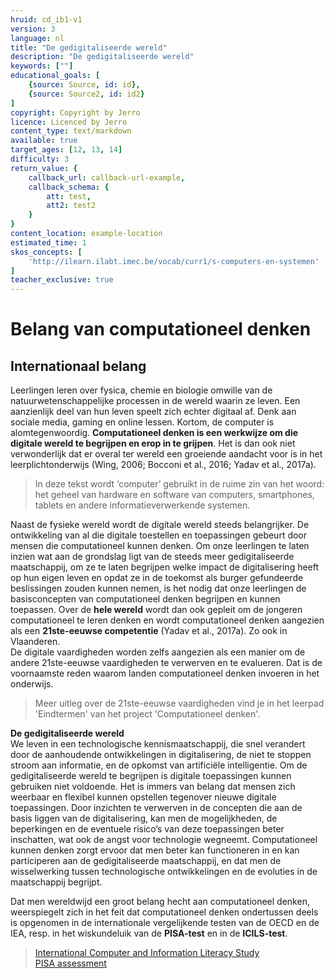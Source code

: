 ```yaml
---
hruid: cd_ib1-v1
version: 3
language: nl
title: "De gedigitaliseerde wereld"
description: "De gedigitaliseerde wereld"
keywords: [""]
educational_goals: [
    {source: Source, id: id}, 
    {source: Source2, id: id2}
]
copyright: Copyright by Jerro
licence: Licenced by Jerro
content_type: text/markdown
available: true
target_ages: [12, 13, 14]
difficulty: 3
return_value: {
    callback_url: callback-url-example,
    callback_schema: {
        att: test,
        att2: test2
    }
}
content_location: example-location
estimated_time: 1
skos_concepts: [
    'http://ilearn.ilabt.imec.be/vocab/curr1/s-computers-en-systemen'
]
teacher_exclusive: true
---
```


# Belang van computationeel denken

## Internationaal belang

Leerlingen leren over fysica, chemie en biologie omwille van de natuurwetenschappelijke processen in de wereld waarin ze leven. Een aanzienlijk deel van hun leven speelt zich echter digitaal af. Denk aan sociale media, gaming en online lessen. Kortom, de computer is alomtegenwoordig. **Computationeel denken is een werkwijze om die digitale wereld te begrijpen en erop in te grijpen**. Het is dan ook niet verwonderlijk dat er overal ter wereld een groeiende aandacht voor is in het leerplichtonderwijs (Wing, 2006; Bocconi et al., 2016; Yadav et al., 2017a). 

> In deze tekst wordt ‘computer’ gebruikt in de ruime zin van het woord: het geheel van hardware en software van computers, smartphones, tablets en andere informatieverwerkende systemen. 

Naast de fysieke wereld wordt de digitale wereld steeds belangrijker. De ontwikkeling van al die digitale toestellen en toepassingen gebeurt door mensen die computationeel kunnen denken. Om onze leerlingen te laten inzien wat aan de grondslag ligt van de steeds meer gedigitaliseerde maatschappij, om ze te laten begrijpen welke impact de digitalisering heeft op hun eigen leven en opdat ze in de toekomst als burger gefundeerde beslissingen zouden kunnen nemen, is het nodig dat onze leerlingen de basisconcepten van computationeel denken begrijpen en kunnen toepassen.
Over de **hele wereld** wordt dan ook gepleit om de jongeren computationeel te leren denken en wordt computationeel denken aangezien als een **21ste-eeuwse competentie** (Yadav et al., 2017a). Zo ook in Vlaanderen. <br>
De digitale vaardigheden worden zelfs aangezien als een manier om de andere 21ste-eeuwse vaardigheden te verwerven en te evalueren. Dat is de voornaamste reden waarom landen computationeel denken invoeren in het onderwijs. 

> Meer uitleg over de 21ste-eeuwse vaardigheden vind je in het leerpad 'Eindtermen' van het project 'Computationeel denken'. 

<div class="alert alert-box alert-success">
    <strong>De gedigitaliseerde wereld</strong><br> 
    We leven in een technologische kennismaatschappij, die snel verandert door de aanhoudende ontwikkelingen in digitalisering, de niet te stoppen stroom aan informatie, en de opkomst van artificiële intelligentie. Om de gedigitaliseerde wereld te begrijpen is digitale toepassingen kunnen gebruiken niet voldoende. Het is immers van belang dat mensen zich weerbaar en flexibel kunnen opstellen tegenover nieuwe digitale toepassingen. Door inzichten te verwerven in de concepten die aan de basis liggen van de digitalisering, kan men de mogelijkheden, de beperkingen en de eventuele risico’s van deze toepassingen beter inschatten, wat ook de angst voor technologie wegneemt. Computationeel kunnen denken zorgt ervoor dat men beter kan functioneren in en kan participeren aan de gedigitaliseerde maatschappij, en dat men de wisselwerking tussen technologische ontwikkelingen en de evoluties in de maatschappij begrijpt. 
</div>

Dat men wereldwijd een groot belang hecht aan computationeel denken, weerspiegelt zich in het feit dat computationeel denken ondertussen deels is opgenomen in de internationale vergelijkende testen van de OECD en de IEA, resp. in het wiskundeluik van de **PISA-test** en in de **ICILS-test**. 

> [International Computer and Information Literacy Study](https://www.iea.nl/studies/iea/icils/2023#section-740)<br>
> [PISA assessment](https://www.oecd.org/pisa/sitedocument/PISA-2021-mathematics-framework.pdf)
